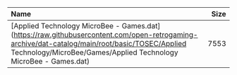 |Name|Size|
|:---|---:|
|[Applied Technology MicroBee - Games.dat](https://raw.githubusercontent.com/open-retrogaming-archive/dat-catalog/main/root/basic/TOSEC/Applied Technology/MicroBee/Games/Applied Technology MicroBee - Games.dat)|7553|
